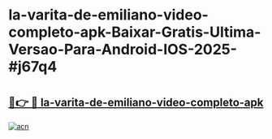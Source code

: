 # la-varita-de-emiliano-video-completo-apk-Baixar-Gratis-Ultima-Versao-Para-Android-IOS-2025-#j67q4

# <h2><a href="https://ainizakaria.my?title=la-varita-de-emiliano-video-completo-apk&ref=25M">🔗👉 🔴 la-varita-de-emiliano-video-completo-apk</a></h2>

[![acn](https://github.com/user-attachments/assets/0f9c940e-d8b0-45ae-aac7-cd30a18b3e1c)](https://ainizakaria.my?title=la-varita-de-emiliano-video-completo-apk&ref=25M)


